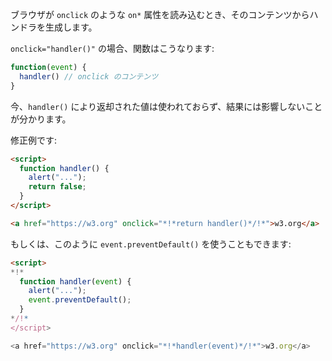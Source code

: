 ブラウザが `onclick` のような `on*` 属性を読み込むとき、そのコンテンツからハンドラを生成します。

`onclick="handler()"` の場合、関数はこうなります:

```js
function(event) {
  handler() // onclick のコンテンツ
}
```

今、`handler()` により返却された値は使われておらず、結果には影響しないことが分かります。

修正例です:

```html run
<script>
  function handler() {
    alert("...");
    return false;
  }
</script>

<a href="https://w3.org" onclick="*!*return handler()*/!*">w3.org</a>
```

もしくは、このように `event.preventDefault()` を使うこともできます:

```html run
<script>
*!*
  function handler(event) {
    alert("...");
    event.preventDefault();
  }
*/!*
</script>

<a href="https://w3.org" onclick="*!*handler(event)*/!*">w3.org</a>
```
